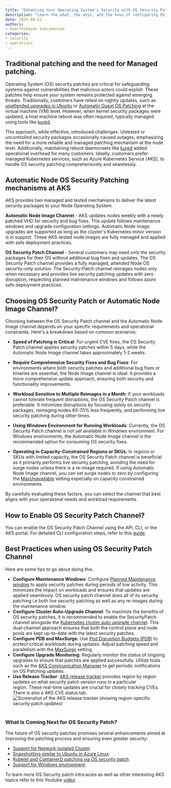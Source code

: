 ```yaml
---
title: "Enhancing Your Operating System's Security with OS Security Patches in AKS"
description: "Learn the what, the whys, and the hows of configuring OS Security Patch Auto upgrade channel.  The article also covers some reasons for OS Security Patch, with some primary benefits being increased performance, better security, and minimal disruption to workloads."
date: 2025-04-22
authors:
- Kaarthikeyan Subramanian
categories: 
- security
- operations
---
```



## Traditional patching and the need for Managed patching.

Operating System (OS) security patches are critical for safeguarding systems against vulnerabilities that malicious actors could exploit. These patches help ensure your system remains protected against emerging threats. Traditionally, customers have relied on nightly updates, such as [unattended upgrades in Ubuntu](https://help.ubuntu.com/community/AutomaticSecurityUpdates) or [Automatic Guest OS Patching](https://learn.microsoft.com/en-us/azure/virtual-machines/automatic-vm-guest-patching) at the virtual machine (VM) level. However, when kernel security packages were updated, a host machine reboot was often required, typically managed using tools like [kured](https://github.com/kubereboot/kured). 

This approach, while effective, introduced challenges. Untested or uncontrolled security packages occasionally caused outages, emphasizing the need for a more reliable and managed patching mechanism at the node level. Additionally, maintaining reboot daemonsets like [kured](https://github.com/kubereboot/kured) added operational overhead for many customers. Ideally, customers prefer managed Kubernetes services, such as Azure Kubernetes Service (AKS), to handle OS security patching comprehensively and seamlessly.

## Automatic Node OS Security Patching mechanisms at AKS

AKS provides two managed and tested mechanisms to deliver the latest security packages to your Node Operating System. 

**Automatic Node Image Channel** - AKS updates nodes weekly with a newly patched VHD for security and bug fixes. This update follows maintenance windows and upgrade configuration settings. Automatic Node image upgrades are supported as long as the cluster's Kubernetes minor version is in support. These AKS-tested node images are fully managed and applied with safe deployment practices.

**OS Security Patch Channel** - Several customers may need only the security packages for their OS without additional bug fixes and updates. The OS Security Patch channel provides a fully managed, attended Node OS security-only solution. The Security-Patch channel reimages nodes only when necessary and provides live security patching updates with zero disruption, respecting planned maintenance windows and follows azure safe deployment practices.


## Choosing OS Security Patch or Automatic Node Image Channel?

Choosing between the OS Security Patch channel and the Automatic Node Image channel depends on your specific requirements and operational constraints. Here's a breakdown based on common scenarios:

- **Speed of Patching is Critical**: For urgent CVE fixes, the OS Security Patch channel applies security patches within 5 days, while the Automatic Node Image channel takes approximately 1-2 weeks.

- **Require Comprehensive Security Fixes and Bug Fixes**: For environments where both security patches and additional bug fixes or binaries are essential, the Node Image channel is ideal. It provides a more comprehensive update approach, ensuring both security and functionality improvements.

- **Workload Sensitive to Multiple Reimages in a Month**: If your workloads cannot tolerate frequent disruptions, the OS Security Patch channel is preferable. It minimizes disruptions by focusing solely on security packages, reimaging nodes 60-70% less frequently, and performing live security patching during other times.

- **Using Windows Environment for Running Workloads**: Currently, the OS Security Patch channel is not yet available in Windows environment. For Windows environments, the Automatic Node Image channel is the recommended option for consuming OS security fixes.

- **Operating in Capacity-Constrained Regions or SKUs**: In regions or SKUs with limited capacity, the OS Security Patch channel is beneficial as it primarily performs live security patching, avoiding the need for surge nodes unless there is a re-image required. If using Automatic Node Image channel, you can set surge nodes to zero by configuring the [MaxUnavailable](https://learn.microsoft.com/en-us/azure/aks/upgrade-aks-cluster?tabs=azure-cli#customize-unavailable-nodes-during-upgrade-preview) setting especially on capacity constrained environments.

By carefully evaluating these factors, you can select the channel that best aligns with your operational needs and workload requirements.

## How to Enable OS Security Patch Channel?
You can enable the OS Security Patch Channel using the API, CLI, or the AKS portal. For detailed CLI configuration steps, refer to this [guide](https://learn.microsoft.com/azure/aks/auto-upgrade-node-os-image?tabs=azure-cli#set-the-node-os-autoupgrade-channel-on-a-new-cluster).

## Best Practices when using OS Security Patch Channel
   
 Here are some tips to go about doing this. 

- **Configure Maintenance Windows**: Configure [Planned Maintenance window](https://learn.microsoft.com/azure/aks/planned-maintenance?tabs=azure-cli) to apply security patches during periods of low activity. This minimizes the impact on workloads and ensures that updates are applied seamlessly. OS security patch channel does all of its security patching i.e both live security patching as well as any re-images during  the maintenance window.
- **Configure Cluster Auto-Upgrade Channel**: To maximize the benefits of OS security patches, it is recommended to enable the SecurityPatch channel alongside the [Kubernetes cluster auto upgrade channel](https://learn.microsoft.com/azure/aks/auto-upgrade-cluster?tabs=azure-cli). This dual-channel approach ensures that both the control plane and node pools are kept up-to-date with the latest security patches.
- **Configure PDB and MaxSurge**: Use [Pod Disruption Budgets (PDB)](https://kubernetes.io/docs/tasks/run-application/configure-pdb/) to protect critical workloads during updates. Adjust patching speed and parallelism with the [MaxSurge](https://learn.microsoft.com/azure/aks/upgrade-aks-cluster?tabs=azure-cli#customize-node-surge-upgrade) setting.
- **Configure Upgrade Monitoring**: Regularly monitor the status of ongoing upgrades to ensure that patches are applied successfully. Utilize tools such as the [AKS Communication Manager](https://learn.microsoft.com/azure/aks/aks-communication-manager) to get periodic notifications on OS Patching updates. 
- **Use Release Tracker**: [AKS release tracker](https://releases.aks.azure.com/webpage/index.html) provides region by region updates on what security patch version runs in a particular region. These real-time updates are crucial for closely tracking CVEs. There is also a AKS CVE status tab.![Screenshot of the AKS release tracker showing region-specific security patch updates!](/AKS/assets/images/enhance-security-with-os-security-patch/sec-patch-reltracker.jpg).


### What Is Coming Next for OS Security Patch?

The future of OS security patches promises several enhancements aimed at improving the patching process and ensuring even greater security:

- [Support for Network Isolated Cluster](https://github.com/Azure/AKS/issues/4962).
- [Snapshotting similar to Ubuntu in Azure Linux](https://github.com/Azure/AKS/issues/4963).
- [Kubelet and ContainerD patching via OS security patch](https://github.com/Azure/AKS/issues/4964).
- [Support for Windows environment](https://github.com/Azure/AKS/issues/4989).
 
 To learn more OS Security patch intricacies as well as other interesting AKS topics refer to this Youtube [video](https://www.youtube.com/watch?v=Cw4pnfMVHxg).